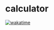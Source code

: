 # calculator
[![wakatime](https://wakatime.com/badge/user/a381f7d8-18fa-4772-9aa0-ab9ca63cab2f/project/1fd5bc8c-8db5-40f0-affd-da5d36f61d29.svg)](https://wakatime.com/badge/user/a381f7d8-18fa-4772-9aa0-ab9ca63cab2f/project/1fd5bc8c-8db5-40f0-affd-da5d36f61d29)
